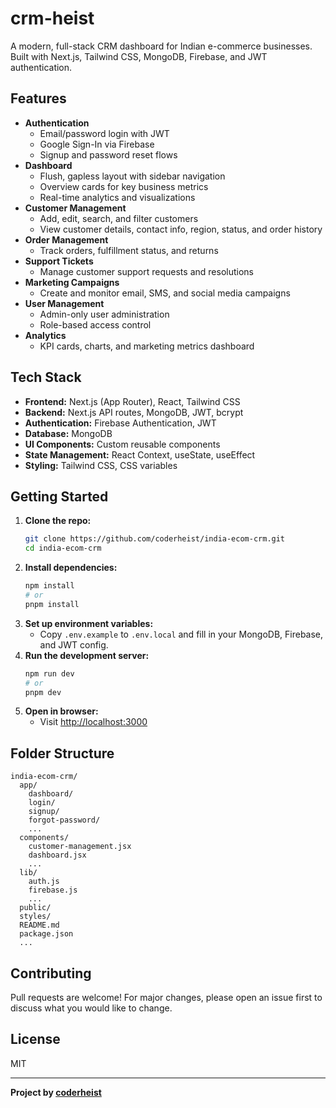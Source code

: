 # crm-heist

A modern, full-stack CRM dashboard for Indian e-commerce businesses. Built with Next.js, Tailwind CSS, MongoDB, Firebase, and JWT authentication.

## Features

- **Authentication**
  - Email/password login with JWT
  - Google Sign-In via Firebase
  - Signup and password reset flows
- **Dashboard**
  - Flush, gapless layout with sidebar navigation
  - Overview cards for key business metrics
  - Real-time analytics and visualizations
- **Customer Management**
  - Add, edit, search, and filter customers
  - View customer details, contact info, region, status, and order history
- **Order Management**
  - Track orders, fulfillment status, and returns
- **Support Tickets**
  - Manage customer support requests and resolutions
- **Marketing Campaigns**
  - Create and monitor email, SMS, and social media campaigns
- **User Management**
  - Admin-only user administration
  - Role-based access control
- **Analytics**
  - KPI cards, charts, and marketing metrics dashboard

## Tech Stack

- **Frontend:** Next.js (App Router), React, Tailwind CSS
- **Backend:** Next.js API routes, MongoDB, JWT, bcrypt
- **Authentication:** Firebase Authentication, JWT
- **Database:** MongoDB
- **UI Components:** Custom reusable components
- **State Management:** React Context, useState, useEffect
- **Styling:** Tailwind CSS, CSS variables

## Getting Started

1. **Clone the repo:**
   ```sh
   git clone https://github.com/coderheist/india-ecom-crm.git
   cd india-ecom-crm
   ```
2. **Install dependencies:**
   ```sh
   npm install
   # or
   pnpm install
   ```
3. **Set up environment variables:**
   - Copy `.env.example` to `.env.local` and fill in your MongoDB, Firebase, and JWT config.
4. **Run the development server:**
   ```sh
   npm run dev
   # or
   pnpm dev
   ```
5. **Open in browser:**
   - Visit [http://localhost:3000](http://localhost:3000)

## Folder Structure

```
india-ecom-crm/
  app/
    dashboard/
    login/
    signup/
    forgot-password/
    ...
  components/
    customer-management.jsx
    dashboard.jsx
    ...
  lib/
    auth.js
    firebase.js
    ...
  public/
  styles/
  README.md
  package.json
  ...
```

## Contributing

Pull requests are welcome! For major changes, please open an issue first to discuss what you would like to change.

## License

MIT

---

**Project by [coderheist](https://github.com/coderheist)**
